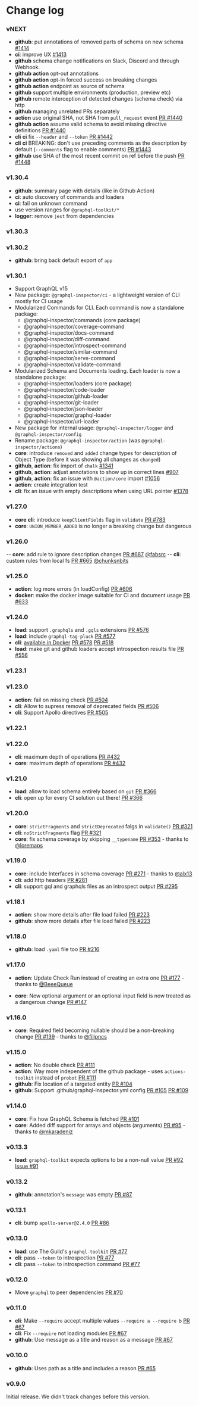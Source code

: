 # Change log

### vNEXT

- **github**: put annotations of removed parts of schema on new schema [#1414](https://github.com/kamilkisiela/graphql-inspector/issues/1414)
- **ci**: improve UX [#1413](https://github.com/kamilkisiela/graphql-inspector/pull/1413)
- **github** schema change notifications on Slack, Discord and through Webhook.
- **github** **action** opt-out annotations
- **github** **action** opt-in forced success on breaking changes
- **github** **action** endpoint as source of schema
- **github** support multiple environments (production, preview etc)
- **github** remote interception of detected changes (schema check) via http
- **github** managing unrelated PRs separately
- **action** use original SHA, not SHA from `pull_request` event [PR #1440](https://github.com/kamilkisiela/graphql-inspector/pull/1440)
- **github** **action** assume valid schema to avoid missing directive definitions [PR #1440](https://github.com/kamilkisiela/graphql-inspector/pull/1440)
- **cli** **ci** fix `--header` and `--token` [PR #1442](https://github.com/kamilkisiela/graphql-inspector/pull/1442)
- **cli** **ci** BREAKING: don't use preceding comments as the description by default (`--comments` flag to enable comments) [PR #1443](https://github.com/kamilkisiela/graphql-inspector/pull/1443)
- **github** use SHA of the most recent commit on ref before the push [PR #1448](https://github.com/kamilkisiela/graphql-inspector/pull/1448)

### v1.30.4

- **github**: summary page with details (like in Github Action)
- **ci**: auto discovery of commands and loaders
- **ci**: fail on unknown command
- use version ranges for `@graphql-toolkit/*`
- **logger**: remove `jest` from dependencies

### v1.30.3

### v1.30.2

- **github**: bring back default export of `app`

### v1.30.1

- Support GraphQL v15
- New package: `@graphql-inspector/ci` - a lightweight version of CLI mostly for CI usage
- Modularized Commands for CLI. Each command is now a standalone package:
  - @graphql-inspector/commands (core package)
  - @graphql-inspector/coverage-command
  - @graphql-inspector/docs-command
  - @graphql-inspector/diff-command
  - @graphql-inspector/introspect-command
  - @graphql-inspector/similar-command
  - @graphql-inspector/serve-command
  - @graphql-inspector/validate-command
- Modularized Schema and Documents loading. Each loader is now a standalone package:
  - @graphql-inspector/loaders (core package)
  - @graphql-inspector/code-loader
  - @graphql-inspector/github-loader
  - @graphql-inspector/git-loader
  - @graphql-inspector/json-loader
  - @graphql-inspector/graphql-loader
  - @graphql-inspector/url-loader
- New package for internal usage: `@graphql-inspector/logger` and `@graphql-inspector/config`
- Rename package: `@graphql-inspector/action` (was `@graphql-inspector/actions`)
- **core**: introduce `removed` and `added` change types for description of Object Type (before it was showing all changes as `changed`)
- **github**, **action**: fix import of `chalk` [#1341](https://github.com/kamilkisiela/graphql-inspector/issues/1341)
- **github**, **action**: adjust annotations to show up in correct lines [#907](https://github.com/kamilkisiela/graphql-inspector/issues/907)
- **github**, **action**: fix an issue with `@action/core` import [#1056](https://github.com/kamilkisiela/graphql-inspector/issues/1056)
- **action**: create integration test
- **cli**: fix an issue with empty descriptions when using URL pointer [#1378](https://github.com/kamilkisiela/graphql-inspector/issues/1378)

### v1.27.0

- **core** **cli**: introduce `keepClientFields` flag in `validate` [PR #783](https://github.com/kamilkisiela/graphql-inspector/pull/783)
- **core**: `UNION_MEMBER_ADDED` is no longer a breaking change but dangerous

### v1.26.0

-- **core**: add rule to ignore description changes [PR #687](https://github.com/kamilkisiela/graphql-inspector/pull/687) [@fabsrc](https://github.com/fabsrc)
-- **cli**: custom rules from local fs [PR #665](https://github.com/kamilkisiela/graphql-inspector/pull/665) [@chunksnbits](https://github.com/chunksnbits)

### v1.25.0

- **action**: log more errors (in loadConfig) [PR #606](https://github.com/kamilkisiela/graphql-inspector/pull/606)
- **docker**: make the docker image suitable for CI and document usage [PR #633](https://github.com/kamilkisiela/graphql-inspector/pull/633)

### v1.24.0

- **load**: support `.graphqls` and `.gqls` extensions [PR #576](https://github.com/kamilkisiela/graphql-inspector/pull/576)
- **load**: include `graphql-tag-pluck` [PR #577](https://github.com/kamilkisiela/graphql-inspector/pull/577)
- **cli**: [available in Docker](https://cloud.docker.com/repository/docker/kamilkisiela/graphql-inspector) [PR #578](https://github.com/kamilkisiela/graphql-inspector/pull/578) [PR #518](https://github.com/kamilkisiela/graphql-inspector/pull/518)
- **load**: make git and github loaders accept introspection results file [PR #556](https://github.com/kamilkisiela/graphql-inspector/pull/556)

### v1.23.1

### v1.23.0

- **action**: fail on missing check [PR #504](https://github.com/kamilkisiela/graphql-inspector/pull/504)
- **cli**: Allow to supress removal of deprecated fields [PR #506](https://github.com/kamilkisiela/graphql-inspector/pull/506)
- **cli**: Support Apollo directives [PR #505](https://github.com/kamilkisiela/graphql-inspector/pull/505)

### v1.22.1

### v1.22.0

- **cli**: maximum depth of operations [PR #432](https://github.com/kamilkisiela/graphql-inspector/pull/432)
- **core**: maximum depth of operations [PR #432](https://github.com/kamilkisiela/graphql-inspector/pull/432)

### v1.21.0

- **load**: allow to load schema entirely based on `git` [PR #366](https://github.com/kamilkisiela/graphql-inspector/pull/366)
- **cli**: open up for every CI solution out there! [PR #366](https://github.com/kamilkisiela/graphql-inspector/pull/366)

### v1.20.0

- **core**: `strictFragments` and `strictDeprecated` falgs in `validate()` [PR #321](https://github.com/kamilkisiela/graphql-inspector/pull/321)
- **cli**: `noStrictFragments` flag [PR #321](https://github.com/kamilkisiela/graphql-inspector/pull/321)
- **core**: fix schema coverage by skipping `__typename` [PR #353](https://github.com/kamilkisiela/graphql-inspector/pull/353) - thanks to [@loremaps](http://github.com/loremaps)

### v1.19.0

- **core**: include Interfaces in schema coverage [PR #271](https://github.com/kamilkisiela/graphql-inspector/pull/271) - thanks to [@alx13](http://github.com/alx13)
- **cli**: add http headers [PR #281](https://github.com/kamilkisiela/graphql-inspector/pull/281)
- **cli**: support gql and graphqls files as an introspect output [PR #295](https://github.com/kamilkisiela/graphql-inspector/pull/295)

### v1.18.1

- **action**: show more details after file load failed [PR #223](https://github.com/kamilkisiela/graphql-inspector/pull/223)
- **github**: show more details after file load failed [PR #223](https://github.com/kamilkisiela/graphql-inspector/pull/223)

### v1.18.0

- **github**: load `.yaml` file too [PR #216](https://github.com/kamilkisiela/graphql-inspector/pull/216)

### v1.17.0

- **action**: Update Check Run instead of creating an extra one [PR #177](https://github.com/kamilkisiela/graphql-inspector/pull/177) - thanks to [@BeeeQueue](http://github.com/BeeeQueue)

- **core**: New optional argument or an optional input field is now treated as a dangerous change [PR #147](https://github.com/kamilkisiela/graphql-inspector/pull/147)

### v1.16.0

- **core**: Required field becoming nullable should be a non-breaking change [PR #139](https://github.com/kamilkisiela/graphql-inspector/pull/139) - thanks to [@filipncs](http://github.com/filipncs)

### v1.15.0

- **action**: No double check [PR #111](https://github.com/kamilkisiela/graphql-inspector/pull/111)
- **action**: Way more independent of the github package - uses `actions-toolkit` instead of `probot` [PR #111](https://github.com/kamilkisiela/graphql-inspector/pull/111)
- **github**: Fix location of a targeted entity [PR #104](https://github.com/kamilkisiela/graphql-inspector/pull/104)
- **github**: Support .github/graphql-inspector.yml config [PR #105](https://github.com/kamilkisiela/graphql-inspector/pull/105) [PR #109](https://github.com/kamilkisiela/graphql-inspector/pull/109)

### v1.14.0

- **core**: Fix how GraphQL Schema is fetched [PR #101](https://github.com/kamilkisiela/graphql-inspector/pull/101)
- **core**: Added diff support for arrays and objects (arguments) [PR #95](https://github.com/kamilkisiela/graphql-inspector/pull/95) - thanks to [@mkaradeniz](http://github.com/mkaradeniz)

### v0.13.3

- **load**: `graphql-toolkit` expects options to be a non-null value [PR #92](https://github.com/kamilkisiela/graphql-inspector/pull/92) [Issue #91](https://github.com/kamilkisiela/graphql-inspector/issues/91)

### v0.13.2

- **github**: annotation's `message` was empty [PR #87](https://github.com/kamilkisiela/graphql-inspector/pull/87)

### v0.13.1

- **cli**: bump `apollo-server@2.4.0` [PR #86](https://github.com/kamilkisiela/graphql-inspector/pull/86)

### v0.13.0

- **load**: use The Guild's `graphql-toolkit` [PR #77](https://github.com/kamilkisiela/graphql-inspector/pull/77)
- **cli**: pass `--token` to introspection [PR #77](https://github.com/kamilkisiela/graphql-inspector/pull/77)
- **cli**: pass `--token` to introspection command [PR #77](https://github.com/kamilkisiela/graphql-inspector/pull/77)

### v0.12.0

- Move `graphql` to peer dependencies [PR #70](https://github.com/kamilkisiela/graphql-inspector/pull/70)

### v0.11.0

- **cli**: Make `--require` accept multiple values `--require a --require b` [PR #67](https://github.com/kamilkisiela/graphql-inspector/pull/67)
- **cli**: Fix `--require` not loading modules [PR #67](https://github.com/kamilkisiela/graphql-inspector/pull/67)
- **github**: Use message as a title and reason as a message [PR #67](https://github.com/kamilkisiela/graphql-inspector/pull/67)

### v0.10.0

- **github**: Uses path as a title and includes a reason [PR #65](https://github.com/kamilkisiela/graphql-inspector/pull/65)

### v0.9.0

Initial release. We didn't track changes before this version.
